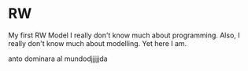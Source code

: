 # RW
My first RW Model
I really don't know much about programming. Also, I really don't know much about modelling. Yet here I am.

anto dominara al mundodjjjjjda
